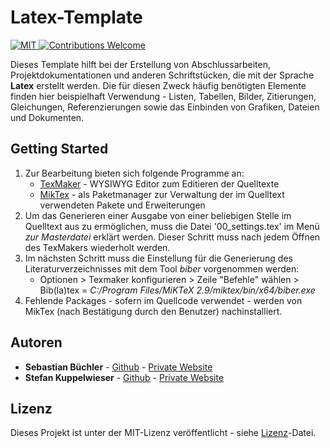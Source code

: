 # Latex-Template
<a href="https://opensource.org/licenses/MIT">
  <img src="https://img.shields.io/badge/License-MIT-red.svg"
      alt="MIT">
</a>
<a href="https://github.com/TeamDF14/Latex-Template/issues">
   <img src="https://img.shields.io/badge/contributions-welcome-brightgreen.svg?style=flat"
        alt="Contributions Welcome">
</a>

Dieses Template hilft bei der Erstellung von Abschlussarbeiten, Projektdokumentationen und anderen Schriftstücken, die mit der Sprache **Latex** erstellt werden. Die für diesen Zweck häufig benötigten Elemente finden hier beispielhaft Verwendung -  Listen, Tabellen, Bilder, Zitierungen, Gleichungen, Referenzierungen sowie das Einbinden von Grafiken, Dateien und Dokumenten.

## Getting Started

1.	Zur Bearbeitung bieten sich folgende Programme an:
	- [TexMaker](http://www.xm1math.net/texmaker) - WYSIWYG Editor zum Editieren der Quelltexte
	- [MikTex](https://miktex.org/) - als Paketmanager zur Verwaltung der im Quelltext verwendeten Pakete und Erweiterungen
2.	Um das Generieren einer Ausgabe von einer beliebigen Stelle im Quelltext aus zu ermöglichen, muss die Datei '00_settings.tex' im Menü *zur Masterdatei* erklärt werden. Dieser Schritt muss nach jedem Öffnen des TexMakers wiederholt werden.
3.	Im nächsten Schritt muss die Einstellung für die Generierung des Literaturverzeichnisses mit dem Tool *biber* vorgenommen werden:
	- Optionen > Texmaker konfigurieren > Zeile "Befehle" wählen > Bib(la)tex = *C:/Program Files/MiKTeX 2.9/miktex/bin/x64/biber.exe*
4.  Fehlende Packages - sofern im Quellcode verwendet - werden von MikTex (nach Bestätigung durch den Benutzer) nachinstalliert.

## Autoren

* **Sebastian Büchler** - [Github](https://github.com/sebikolon) - [Private Website](https://www.sbuechler.de)
* **Stefan Kuppelwieser** - [Github](https://github.com/StefanKuppelwieser) - [Private Website](https://www.kuppelwieser.net)

## Lizenz

Dieses Projekt ist unter der MIT-Lizenz veröffentlicht - siehe [Lizenz](LICENSE)-Datei.
